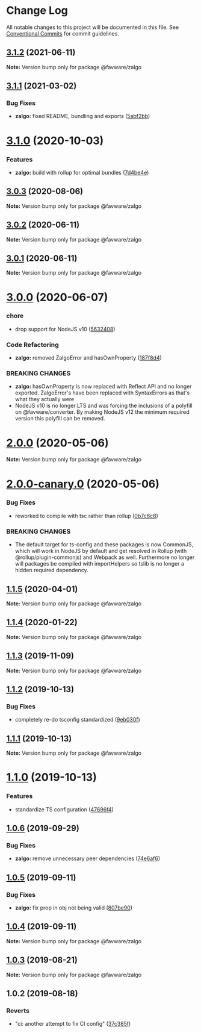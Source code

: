 # Change Log

All notable changes to this project will be documented in this file.
See [Conventional Commits](https://conventionalcommits.org) for commit guidelines.

## [3.1.2](https://github.com/favware/node-packages/compare/@favware/zalgo@3.1.1...@favware/zalgo@3.1.2) (2021-06-11)

**Note:** Version bump only for package @favware/zalgo

## [3.1.1](https://github.com/favware/node-packages/compare/@favware/zalgo@3.1.0...@favware/zalgo@3.1.1) (2021-03-02)

### Bug Fixes

- **zalgo:** fixed README, bundling and exports ([5abf2bb](https://github.com/favware/node-packages/commit/5abf2bbcf00d6fc6e0f7a6fcde93f88ee3aa409b))

# [3.1.0](https://github.com/favware/node-packages/compare/@favware/zalgo@3.0.3...@favware/zalgo@3.1.0) (2020-10-03)

### Features

- **zalgo:** build with rollup for optimal bundles ([7d4be4e](https://github.com/favware/node-packages/commit/7d4be4e0df87a65e03c9287ccafc9d4e2d763bb2))

## [3.0.3](https://github.com/favware/node-packages/compare/@favware/zalgo@3.0.2...@favware/zalgo@3.0.3) (2020-08-06)

**Note:** Version bump only for package @favware/zalgo

## [3.0.2](https://github.com/favware/node-packages/compare/@favware/zalgo@3.0.1...@favware/zalgo@3.0.2) (2020-06-11)

**Note:** Version bump only for package @favware/zalgo

## [3.0.1](https://github.com/favware/node-packages/compare/@favware/zalgo@3.0.0...@favware/zalgo@3.0.1) (2020-06-11)

**Note:** Version bump only for package @favware/zalgo

# [3.0.0](https://github.com/favware/node-packages/compare/@favware/zalgo@2.0.0...@favware/zalgo@3.0.0) (2020-06-07)

### chore

- drop support for NodeJS v10 ([5632408](https://github.com/favware/node-packages/commit/56324085cb35a10eecaec28f619fae01417055a7))

### Code Refactoring

- **zalgo:** removed ZalgoError and hasOwnProperty ([187f8d4](https://github.com/favware/node-packages/commit/187f8d405477786f3b72b203fa5d2c1a4c3ab5fe))

### BREAKING CHANGES

- **zalgo:** hasOwnProperty is now replaced with Reflect API and no longer exported.
  ZalgoError's have been replaced with SyntaxErrors as that's what they actually were
- NodeJS v10 is no longer LTS and was forcing the inclusions of a polyfill on
  @favware/converter. By making NodeJS v12 the minimum required version this polyfill can be removed.

# [2.0.0](https://github.com/favware/node-packages/compare/@favware/zalgo@2.0.0-canary.0...@favware/zalgo@2.0.0) (2020-05-06)

**Note:** Version bump only for package @favware/zalgo

# [2.0.0-canary.0](https://github.com/favware/node-packages/compare/@favware/zalgo@1.1.5...@favware/zalgo@2.0.0-canary.0) (2020-05-06)

### Bug Fixes

- reworked to compile with tsc rather than rollup ([0b7c6c8](https://github.com/favware/node-packages/commit/0b7c6c81fab75fd298eea8427bbee373d91306bb))

### BREAKING CHANGES

- The default target for ts-config and these packages is now CommonJS, which will
  work in NodeJS by default and get resolved in Rollup (with @rollup/plugin-commonjs) and Webpack as
  well. Furthermore no longer will packages be compiled with importHelpers so tslib is no longer a
  hidden required dependency.

## [1.1.5](https://github.com/favware/node-packages/compare/@favware/zalgo@1.1.4...@favware/zalgo@1.1.5) (2020-04-01)

**Note:** Version bump only for package @favware/zalgo

## [1.1.4](https://github.com/favware/node-packages/compare/@favware/zalgo@1.1.3...@favware/zalgo@1.1.4) (2020-01-22)

**Note:** Version bump only for package @favware/zalgo

## [1.1.3](https://github.com/favware/node-packages/compare/@favware/zalgo@1.1.2...@favware/zalgo@1.1.3) (2019-11-09)

**Note:** Version bump only for package @favware/zalgo

## [1.1.2](https://github.com/favware/node-packages/compare/@favware/zalgo@1.1.1...@favware/zalgo@1.1.2) (2019-10-13)

### Bug Fixes

- completely re-do tsconfig standardized ([9eb030f](https://github.com/favware/node-packages/commit/9eb030fdf1deb75d5ae8b273d0e9c359bcb985a1))

## [1.1.1](https://github.com/favware/node-packages/compare/@favware/zalgo@1.1.0...@favware/zalgo@1.1.1) (2019-10-13)

**Note:** Version bump only for package @favware/zalgo

# [1.1.0](https://github.com/favware/node-packages/compare/@favware/zalgo@1.0.6...@favware/zalgo@1.1.0) (2019-10-13)

### Features

- standardize TS configuration ([47696f4](https://github.com/favware/node-packages/commit/47696f4e1dd2632b305ff9789cdd6c473fa709ca))

## [1.0.6](https://github.com/favware/node-packages/compare/@favware/zalgo@1.0.5...@favware/zalgo@1.0.6) (2019-09-29)

### Bug Fixes

- **zalgo:** remove unnecessary peer dependencies ([74e6af6](https://github.com/favware/node-packages/commit/74e6af6))

## [1.0.5](https://github.com/favware/node-packages/compare/@favware/zalgo@1.0.4...@favware/zalgo@1.0.5) (2019-09-11)

### Bug Fixes

- **zalgo:** fix prop in obj not being valid ([807be90](https://github.com/favware/node-packages/commit/807be90))

## [1.0.4](https://github.com/favware/node-packages/compare/@favware/zalgo@1.0.3...@favware/zalgo@1.0.4) (2019-09-11)

**Note:** Version bump only for package @favware/zalgo

## [1.0.3](https://github.com/favware/node-packages/compare/@favware/zalgo@1.0.2...@favware/zalgo@1.0.3) (2019-08-21)

**Note:** Version bump only for package @favware/zalgo

## 1.0.2 (2019-08-18)

### Reverts

- "ci: another attempt to fix CI config" ([37c385f](https://github.com/favware/node-packages/commit/37c385f))

